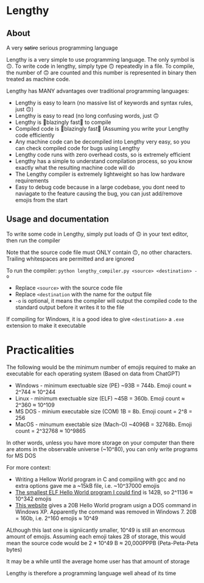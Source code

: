# Lengthy

## About
A very ~~satire~~ serious programming language

Lengthy is a very simple to use programming language. The only symbol is 🙃. To write code in lengthy, simply type 🙃 repeatedly in a file. To compile, the number of 🙃 are counted and this number is represented in binary then treated as machine code.

Lengthy has MANY advantages over traditional programming languages:
- Lengthy is easy to learn (no massive list of keywords and syntax rules, just 🙃)
- Lengthy is easy to read (no long confusing words, just 🙃
- Lengthy is 🚀blazingly fast🚀 to compile
- Compiled code is 🚀blazingly fast🚀 (Assuming you write your Lengthy code efficiently
- Any machine code can be decompiled into Lengthy very easy, so you can check compiled code for bugs using Lengthy
- Lengthy code runs with zero overhead costs, so is extremely efficient
- Lengthy has a simple to understand compilation process, so you know exactly what the resulting machine code will do
- The Lengthy compiler is extremely lightweight so has low hardware requirements
- Easy to debug code because in a large codebase, you dont need to naviagate to the feature causing the bug, you can just add/remove emojis from the start

## Usage and documentation

To write some code in Lengthy, simply put loads of 🙃 in your text editor, then run the compiler

Note that the source code file must ONLY contain 🙃, no other characters. Trailing whitespaces are permitted and are ignored

To run the compiler:
`python lengthy_compiler.py <source> <destination> -o`

- Replace `<source>` with the source code file
- Replace `<destination` with the name for the output file
- `-o` is optional, it means the compiler will output the compiled code to the standard output before it writes it to the file

If compiling for Windows, it is a good idea to give `<destination>` a `.exe` extension to make it executable


# Practicalities

The following would be the minimum number of emojis required to make an executable for each operating system (Based on data from ChatGPT)
- Windows - minimum exectuable size (PE) ~93B = 744b. Emoji count ≈ 2^744 ≈ 10^244
- Linux - minimum exectuable size (ELF) ~45B = 360b. Emoji count ≈ 2^360 ≈ 10^109
- MS DOS - minium executable size (COM) 1B = 8b. Emoji count = 2^8 = 256
- MacOS - minumum exectable size (Mach-O) ~4096B = 32768b. Emoji count = 2^32768 ≈ 10^9865

In other words, unless you have more storage on your computer than there are atoms in the observable universe (~10^80), you can only write programs for MS DOS

For more context:
- Writing a Hellow World program in C and compiling with gcc and no extra options gave me a ~15kB file, i.e. ~10^37000 emojis
- [The smallest ELF Hello World program I could find](http://timelessname.com/elfbin/) is 142B, so 2^1136 ≈ 10^342 emojis
- [This website](https://www.gnostice.com/nl_article.asp?id=225&t=The_Smallest_Hello_World_Program%E2%80%A6_At_20_Bytes) gives a 20B Hello World program usign a DOS command in Windows XP. Apparently the command was removed in Windows 7. 20B = 160b, i.e. 2^160 emojis ≈ 10^49

ALthough this last one is signiicantly smaller, 10^49 is still an enormous amount of emojis. Assuming each emoji takes 2B of storage, this would mean the source code would be 2 * 10^49 B ≈ 20,000PPPB (Peta-Peta-Peta bytes)

It may be a while until the average home user has that amount of storage

Lengthy is therefore a programming language well ahead of its time
